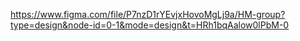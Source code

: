 https://www.figma.com/file/P7nzD1rYEvjxHovoMgLj9a/HM-group?type=design&node-id=0-1&mode=design&t=HRh1bqAalow0lPbM-0
